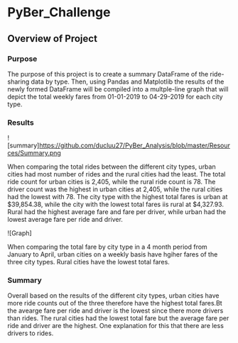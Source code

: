 # PyBer_Challenge
## Overview of Project
### Purpose
The purpose of this project is to create a summary DataFrame of the ride-sharing data by type. Then, using Pandas and Matplotlib the results of the newly formed DataFrame will be compiled into a multple-line graph that will depict the total weekly fares from 01-01-2019 to 04-29-2019 for each city type.
### Results

 ![summary]https://github.com/ducluu27/PyBer_Analysis/blob/master/Resources/Summary.png
 
When comparing the total rides between the different city types, urban cities had most number of rides and the rural cities had the least. The total ride count for urban cities is 2,405, while the rural ride count is 78. The driver count was the highest in urban cities at 2,405, while the rural cities had the lowest with 78. The city type with the highest total fares is urban at $39,854.38, while the city with the lowest total fares iis rural at $4,327.93. Rural had the highest average fare and fare per driver, while urban had the lowest average fare per ride and driver. 

  ![Graph]
 
When comparing the total fare by city type in a 4 month period from January to April, urban cities on a weekly basis have hgiher fares of the three city types. Rural cities have the lowest total fares. 
 
 
 ### Summary
Overall based on the results of the different city types, urban cities have more ride counts out of the three therefore have the highest total fares.Bt the avearge fare per ride and driver is the lowest since there more drivers than rides. The rural cities had the lowest total fare but the average fare per ride and driver are the highest. One explanation for this that there are less drivers to rides. 
 

